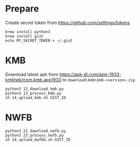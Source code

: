 # Prepare
Create secret token from https://github.com/settings/tokens

```
brew install python3
brew install gist
echo MY_SECRET_TOKEN > ~/.gist
```

# KMB
Download latest apk from https://apk-dl.com/app-1933-kmblwb/com.kmb.app1933 to `download\kmb\kmb-<version>.zip`

```
python3 12_download_kmb.py
python3 13_process_kmb.py
sh 14_upload_kmb.sh GIST_ID
```

# NWFB

```
python3 22_download_nwfb.py
python3 23_process_nwfb.py
sh 24_upload_mwfbb.sh GIST_ID
```
